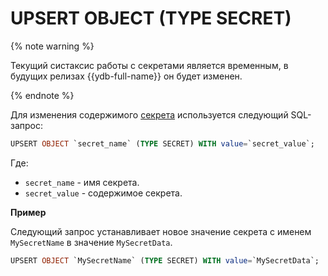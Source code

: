 # UPSERT OBJECT (TYPE SECRET)

{% note warning %}

Текущий систаксис работы с секретами является временным, в будущих релизах {{ydb-full-name}} он будет изменен.

{% endnote %}


Для изменения содержимого [секрета](../../../concepts/datamodel/secrets.md) используется следующий SQL-запрос:

```sql
UPSERT OBJECT `secret_name` (TYPE SECRET) WITH value=`secret_value`;
```
Где:
* `secret_name` - имя секрета.
* `secret_value` - содержимое секрета.

**Пример**

Следующий запрос устанавливает новое значение секрета с именем `MySecretName` в значение `MySecretData`.

```sql
UPSERT OBJECT `MySecretName` (TYPE SECRET) WITH value=`MySecretData`;
```
